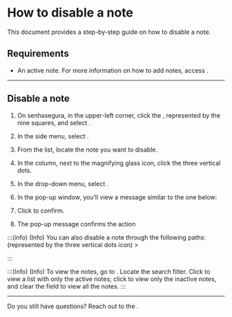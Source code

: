 # How to disable a note 

This document provides a step-by-step guide on how to disable a note.


## Requirements

* An active note. For more information on how to add notes, access .

***
## Disable a note

1. On senhasegura, in the upper-left corner, click the , represented by the nine squares, and select .
2. In the side menu, select . 
3. From the list, locate the note you want to disable.
4. In the  column, next to the magnifying glass icon, click the three vertical dots.
5. In the drop-down menu, select .
6. In the  pop-up window, you’ll view a message similar to the one below:

7. Click  to confirm.
8. The pop-up message  confirms the action


:::(info) (Info)
You can also disable a note through the following paths:
 (represented by the three vertical dots icon) > 

 
:::

:::(Info) (Info)
To view the notes, go to . Locate the  search filter. Click  to view a list with only the active notes; click  to view only the inactive notes, and clear the field to view all the notes.
:::
***


Do you still have questions? Reach out to the .